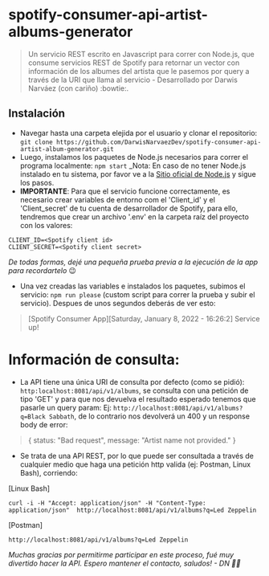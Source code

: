 # spotify-consumer-api-artist-albums-generator
> Un servicio REST escrito en Javascript para correr con Node.js, que consume servicios REST de Spotify para retornar un vector con información de los albumes del artista que le pasemos por query a través de la URI que llama al servicio - Desarrollado por Darwis Narváez (con cariño) :bowtie:.

## Instalación

- Navegar hasta una carpeta elejida por el usuario y clonar el repositorio: `git clone https://github.com/DarwisNarvaezDev/spotify-consumer-api-artist-album-generator.git` 
- Luego, instalamos los paquetes de Node.js necesarios para correr el programa localmente: `npm start`
_Nota: En caso de no tener Node.js instalado en tu sistema, por favor ve a la [Sitio oficial de Node.js](https://nodejs.org/es/) y sigue los pasos.
- **IMPORTANTE**: Para que el servicio funcione correctamente, es necesario crear variables de entorno com el 'Client_id' y el 'Client_secret' de tu cuenta de desarrollador de Spotify, para ello, tendremos que crear un archivo '.env' en la carpeta raíz del proyecto con los valores:
```
CLIENT_ID=<Spotify client id>
CLIENT_SECRET=<Spotify client secret>
```
_De todas formas, dejé una pequeña prueba previa a la ejecución de la app para recordartelo_ :wink:

- Una vez creadas las variables e instalados los paquetes, subimos el servicio: `npm run please` (custom script para correr la prueba y subir el servicio). Despues de unos segundos deberás de ver esto:

> [Spotify Consumer App][Saturday, January 8, 2022 - 16:26:2] Service up!


# Información de consulta:

- La API tiene una única URI de consulta por defecto (como se pidió): `http:localhost:8081/api/v1/albums`, se consulta con una petición de tipo 'GET' y para que nos devuelva el resultado esperado tenemos que pasarle un query param: Ej: `http://localhost:8081/api/v1/albums?q=Black Sabbath`, de lo contrario nos devolverá un 400 y un response body de error:

> {
> status: "Bad request",
> message: "Artist name not provided."
> }

- Se trata de una API REST, por lo que puede ser consultada a través de cualquier medio que haga una petición http valida (ej: Postman, Linux Bash), corriendo:

[Linux Bash]
```
curl -i -H "Accept: application/json" -H "Content-Type: application/json"  http://localhost:8081/api/v1/albums?q=Led Zeppelin
```
[Postman]
```
http://localhost:8081/api/v1/albums?q=Led Zeppelin
```

_Muchas gracias por permitirme participar en este proceso, fué muy divertido hacer la API. Espero mantener el contacto, saludos! - DN 🙋‍♂️_
